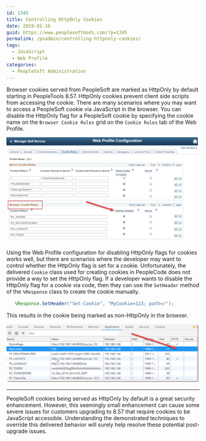 ```yaml
---
id: 1345
title: Controlling HttpOnly Cookies
date: 2019-02-16
guid: https://www.peoplesoftmods.com/?p=1345
permalink: /psadmin/controlling-httponly-cookies/
tags:
  - JavaScript
  - Web Profile
categories:
  - PeopleSoft Administration
---
```


Browser cookies served from PeopleSoft are marked as HttpOnly by default starting in PeopleTools 8.57.  HttpOnly cookies prevent client side scripts 
from accessing the cookie.  There are many scenarios where you may want to access a PeopleSoft cookie via JavaScript in the browser.  You can 
disable the HttpOnly flag for a PeopleSoft cookie by specifying the cookie name on the `Browser Cookie Rules` grid on the `Cookie Rules` tab of 
the Web Profile. 

[1]: /assets/images/2019/02/Web_Profile.png
[![Web Profile Cookie Rules][1]][1]

Using the Web Profile configuration for disabling HttpOnly flags for cookies works well, but there are scenarios where the developer may want to 
control whether the HttpOnly flag is set for a cookie.  Unfortunately, the delivered `Cookie` class used for creating cookies in PeopleCode does 
not provide a way to set the HttpOnly flag.  If a developer wants to disable the HttpOnly flag for a cookie via code, then they can use the 
`SetHeader` method of the `%Response` class to create the cookie manually.

```java
   %Response.SetHeader("Set-Cookie", "MyCookie=123; path=/");
```

This results in the cookie being marked as non-HttpOnly in the browser.

[2]: /assets/images/2019/02/Cookie.png
[![Non-HttpOnly Cookie][2]][2]

* * *

PeopleSoft cookies being served as HttpOnly by default is a great security enhancement.  However, this seemingly small enhancement can cause some severe 
issues for customers upgrading to 8.57 that require cookies to be JavaScript accessible.  Understanding the demonstrated techniques to override this delivered 
behavior will surely help resolve these potential post-upgrade issues.